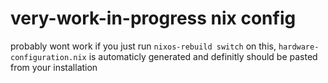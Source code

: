 # very-work-in-progress nix config

probably wont work if you just run `nixos-rebuild switch` on this,
`hardware-configuration.nix` is automaticly generated and definitly should be pasted from your installation
